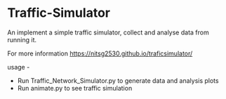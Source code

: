 # Traffic-Simulator
An implement a simple traffic simulator, collect and analyse data from running it. 

For more information https://nitsg2530.github.io/traficsimulator/

usage - 
* Run Traffic_Network_Simulator.py to generate data and analysis plots
* Run animate.py to see traffic simulation 
